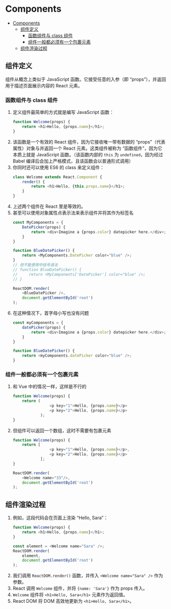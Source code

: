# Components


<!-- TOC -->

- [Components](#components)
    - [组件定义](#组件定义)
        - [函数组件与 class 组件](#函数组件与-class-组件)
        - [组件一般都必须有一个包裹元素](#组件一般都必须有一个包裹元素)
    - [组件渲染过程](#组件渲染过程)

<!-- /TOC -->


## 组件定义
组件从概念上类似于 JavaScript 函数。它接受任意的入参（即 “props”），并返回用于描述页面展示内容的 React 元素。

### 函数组件与 class 组件
1. 定义组件最简单的方式就是编写 JavaScript 函数：
    ```js
    function Welcome(props) {
        return <h1>Hello, {props.name}</h1>;
    }
    ```
2. 该函数是一个有效的 React 组件，因为它接收唯一带有数据的 “props”（代表属性）对象与并返回一个 React 元素。这类组件被称为 “函数组件”，因为它本质上就是 JavaScript 函数。（该函数内部的 `this` 为 `undefined`，因为经过 Babel 编译后会加上严格模式，且该函数会以普通形式调用）
3. 你同时还可以使用 ES6 的 class 来定义组件：
    ```js
    class Welcome extends React.Component {
        render() {
            return <h1>Hello, {this.props.name}</h1>;
        }
    }
    ```
4. 上述两个组件在 React 里是等效的。
5. 甚至可以使用对象属性点表示法来表示组件并将其作为标签名
    ```js
    const MyComponents = {
        DatePicker(props) {
            return <div>Imagine a {props.color} datepicker here.</div>;
        }
    }

    function BlueDatePicker() {
        return <MyComponents.DatePicker color="blue" />;
    }
    // 但不能使用中括号语法
    // function BlueDatePicker() {
    //     return <MyComponents['DatePicker'] color="blue" />;
    // }

    ReactDOM.render(
        <BlueDatePicker />,
        document.getElementById('root')
    );
    ```
6. 在这种情况下，首字母小写也没有问题
    ```js
    const myComponents = {
        datePicker(props) {
            return <div>Imagine a {props.color} datepicker here.</div>;
        }
    }

    function BlueDatePicker() {
        return <myComponents.datePicker color="blue" />;
    }
    ```

### 组件一般都必须有一个包裹元素
1. 和 Vue 中的情况一样，这样是不行的
    ```js
    function Welcome(props) {
        return (
                    <p key="1">Hello, {props.name}</p>
                    <p key="2">Hello, {props.name}</p>
                );
    }
    ```
2. 但组件可以返回一个数组，这时不需要有包裹元素
    ```js
    function Welcome(props) {
        return [
                    <p key="1">Hello, {props.name}</p>,
                    <p key="2">Hello, {props.name}</p>
                ];
    }

    ReactDOM.render(
        <Welcome name="33"/>,
        document.getElementById('root')
    );
    ```


## 组件渲染过程
1. 例如，这段代码会在页面上渲染 “Hello, Sara”：
    ```js
    function Welcome(props) {
        return <h1>Hello, {props.name}</h1>;
    }

    const element = <Welcome name="Sara" />;
    ReactDOM.render(
        element,
        document.getElementById('root')
    );
    ```
2. 我们调用 `ReactDOM.render()` 函数，并传入 `<Welcome name="Sara" />` 作为参数。
3. React 调用 `Welcome` 组件，并将 `{name: 'Sara'}` 作为 props 传入。
4. `Welcome` 组件将 `<h1>Hello, Sara</h1>` 元素作为返回值。
5. React DOM 将 DOM 高效地更新为 `<h1>Hello, Sara</h1>`。